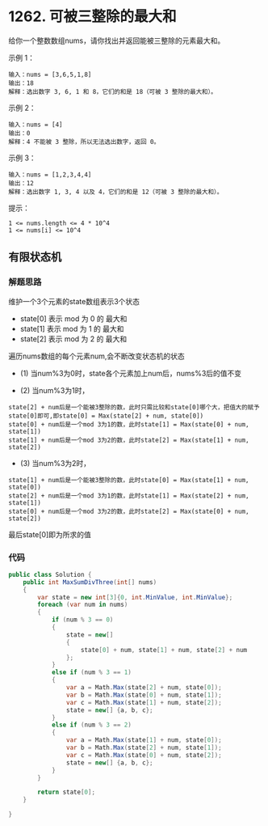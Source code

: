 # 1262. 可被三整除的最大和
给你一个整数数组nums，请你找出并返回能被三整除的元素最大和。

示例 1：
```
输入：nums = [3,6,5,1,8]
输出：18
解释：选出数字 3, 6, 1 和 8，它们的和是 18（可被 3 整除的最大和）。
```
示例 2：
```
输入：nums = [4]
输出：0
解释：4 不能被 3 整除，所以无法选出数字，返回 0。
```
示例 3：
```
输入：nums = [1,2,3,4,4]
输出：12
解释：选出数字 1, 3, 4 以及 4，它们的和是 12（可被 3 整除的最大和）。
```

提示：
```
1 <= nums.length <= 4 * 10^4
1 <= nums[i] <= 10^4
```
## 有限状态机
### 解题思路

维护一个3个元素的state数组表示3个状态
+ state[0] 表示 mod 为 0 的 最大和
+ state[1] 表示 mod 为 1 的 最大和
+ state[2] 表示 mod 为 2 的 最大和

遍历nums数组的每个元素num,会不断改变状态机的状态
+ (1) 当num%3为0时，state各个元素加上num后，nums%3后的值不变

+ (2) 当num%3为1时，
```
state[2] + num后是一个能被3整除的数，此时只需比较和state[0]哪个大，把值大的赋予state[0]即可,即state[0] = Max(state[2] + num, state[0])
state[0] + num后是一个mod 3为1的数，此时state[1] = Max(state[0] + num, state[1])
state[1] + num后是一个mod 3为2的数，此时state[2] = Max(state[1] + num, state[2])
```
+ (3) 当num%3为2时，
```
state[1] + num后是一个能被3整除的数，此时state[0] = Max(state[1] + num, state[0])
state[2] + num后是一个mod 3为1的数，此时state[1] = Max(state[2] + num, state[1])
state[0] + num后是一个mod 3为2的数，此时state[2] = Max(state[0] + num, state[2])
```
最后state[0]即为所求的值


### 代码

```csharp
public class Solution {
    public int MaxSumDivThree(int[] nums)
    {
        var state = new int[3]{0, int.MinValue, int.MinValue};
        foreach (var num in nums)
        {
            if (num % 3 == 0)
            {
                state = new[]
                {
                    state[0] + num, state[1] + num, state[2] + num
                };
            }
            else if (num % 3 == 1)
            {
                var a = Math.Max(state[2] + num, state[0]);
                var b = Math.Max(state[0] + num, state[1]);
                var c = Math.Max(state[1] + num, state[2]);
                state = new[] {a, b, c};
            }
            else if (num % 3 == 2)
            {
                var a = Math.Max(state[1] + num, state[0]);
                var b = Math.Max(state[2] + num, state[1]);
                var c = Math.Max(state[0] + num, state[2]);
                state = new[] {a, b, c};
            }
        }

        return state[0];
    }

}
```
